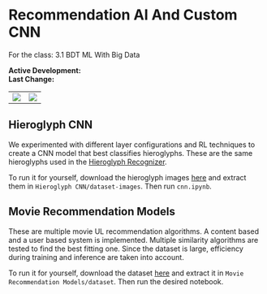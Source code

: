 # Recommendation AI And Custom CNN
For the class: 3.1 BDT ML With Big Data

**Active Development:** <br>
**Last Change:** <br>

| | |
| :---: | :---: |
| ![](/Screenshots/.png) | ![](/Screenshots/.png) |

## Hieroglyph CNN
We experimented with different layer configurations and RL techniques to create a CNN model that best classifies hieroglyphs. These are the same hieroglyphs used in the [Hieroglyph Recognizer](https://github.com/Emanuel-de-Jong/Saxion-Hieroglyph-Recognizer).

To run it for yourself, download the hieroglyph images [here](https://github.com/Emanuel-de-Jong/Saxion-Recommendation-AI-And-Custom-CNN/releases/tag/hieroglyphs) and extract them in `Hieroglyph CNN/dataset-images`. Then run `cnn.ipynb`.

## Movie Recommendation Models
These are multiple movie UL recommendation algorithms. A content based and a user based system is implemented. Multiple similarity algorithms are tested to find the best fitting one. Since the dataset is large, efficiency during training and inference are taken into account.

To run it for yourself, download the dataset [here](https://github.com/Emanuel-de-Jong/Saxion-Recommendation-AI-And-Custom-CNN/releases/tag/movie-dataset) and extract it in `Movie Recommendation Models/dataset`. Then run the desired notebook.
